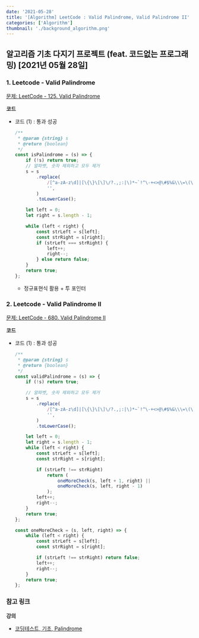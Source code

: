 ```yaml
---
date: '2021-05-28'
title: '[Algorithm] LeetCode : Valid Palindrome, Valid Palindrome II'
categories: ['Algorithm']
thumbnail: './background_algorithm.png'
---
```


## 알고리즘 기초 다지기 프로젝트 (feat. 코드없는 프로그래밍) \[2021년 05월 28일\]

### **1.** Leetcode - Valid Palindrome

[문제: LeetCode - 125. Valid Palindrome](https://leetcode.com/problems/valid-palindrome/)

**코드**

-   코드 (1) : 통과 성공

    ```js
    /**
     * @param {string} s
     * @return {boolean}
     */
    const isPalindrome = (s) => {
        if (!s) return true;
        // 알파벳, 숫자 제외하고 모두 제거
        s = s
            .replace(
                /[^a-zA-z\d]|[\{\}\[\]\/?.,;:|\)*~`!^\-+<>@\#$%&\\\=\(\'\"\_]/g,
                '',
            )
            .toLowerCase();

        let left = 0;
        let right = s.length - 1;

        while (left < right) {
            const strLeft = s[left];
            const strRight = s[right];
            if (strLeft === strRight) {
                left++;
                right--;
            } else return false;
        }
        return true;
    };
    ```

    -   정규표현식 활용 + 투 포인터

### **2.** Leetcode - Valid Palindrome II

[문제: LeetCode - 680. Valid Palindrome II](https://leetcode.com/problems/valid-palindrome-ii/)

**코드**

-   코드 (1) : 통과 성공

    ```js
    /**
     * @param {string} s
     * @return {boolean}
     */
    const validPalindrome = (s) => {
        if (!s) return true;

        // 알파벳, 숫자 제외하고 모두 제거
        s = s
            .replace(
                /[^a-zA-z\d]|[\{\}\[\]\/?.,;:|\)*~`!^\-+<>@\#$%&\\\=\(\'\"\_]/g,
                '',
            )
            .toLowerCase();

        let left = 0;
        let right = s.length - 1;
        while (left < right) {
            const strLeft = s[left];
            const strRight = s[right];

            if (strLeft !== strRight)
                return (
                    oneMoreCheck(s, left + 1, right) ||
                    oneMoreCheck(s, left, right - 1)
                );
            left++;
            right--;
        }
        return true;
    };

    const oneMoreCheck = (s, left, right) => {
        while (left < right) {
            const strLeft = s[left];
            const strRight = s[right];

            if (strLeft !== strRight) return false;
            left++;
            right--;
        }
        return true;
    };
    ```

### **참고 링크**

**강의**

-   [코딩테스트, 기초, Palindrome](https://youtu.be/Yjgmw3rMof4)
